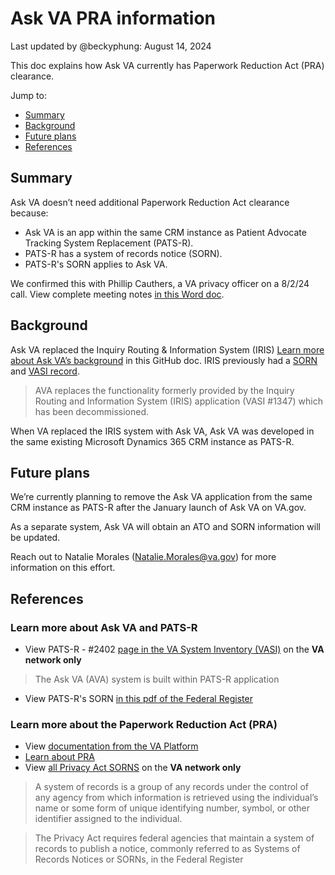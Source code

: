 # Ask VA PRA information 
Last updated by @beckyphung: August 14, 2024 

This doc explains how Ask VA currently has Paperwork Reduction Act (PRA) clearance. 

Jump to:
- [Summary](#summary)
- [Background](#background)
- [Future plans](#future-plans)
- [References](#references)

## Summary 
Ask VA doesn’t need additional Paperwork Reduction Act clearance because:  

- Ask VA is an app within the same CRM instance as Patient Advocate Tracking System Replacement (PATS-R).  
- PATS-R has a system of records notice (SORN). 
- PATS-R's SORN applies to Ask VA. 

We confirmed this with Phillip Cauthers, a VA privacy officer on a 8/2/24 call. View complete meeting notes [in this Word doc](https://dvagov.sharepoint.com/:w:/s/AskVA/EWdNNE1TxM1FsQOhjkrFlbwBE2vpvcuVsZcXcsHUJ23-2Q?e=g0B7pO). 

## Background 
Ask VA replaced the Inquiry Routing & Information System (IRIS) [Learn more about Ask VA’s background](https://github.com/department-of-veterans-affairs/va.gov-team/tree/master/products/ask-va/products) in this GitHub doc. 
IRIS previously had a [SORN](https://vaww.va.gov/IRISINFO/docs/SORN-2015-11493.pdf) and [VASI record](https://vaww.vear.ea.oit.va.gov/#system_and_application_domain_defs_system_24649.htm). 
> AVA replaces the functionality formerly provided by the Inquiry Routing and Information System (IRIS) application (VASI #1347) which has been decommissioned. 

When VA replaced the IRIS system with Ask VA, Ask VA was developed in the same existing Microsoft Dynamics 365 CRM instance as PATS-R.  

## Future plans 
We’re currently planning to remove the Ask VA application from the same CRM instance as PATS-R after the January launch of Ask VA on VA.gov. 

As a separate system, Ask VA will obtain an ATO and SORN information will be updated.

Reach out to Natalie Morales (Natalie.Morales@va.gov) for more information on this effort.

## References 
### Learn more about Ask VA and PATS-R 
- View PATS-R - #2402 [page in the VA System Inventory (VASI)](https://vaww.vear.ea.oit.va.gov/#system_and_application_domain_defs_system_24649.htm) on the **VA network only** 
> The Ask VA (AVA) system is built within PATS-R application 
- View PATS-R's SORN [in this pdf of the Federal Register](https://www.govinfo.gov/content/pkg/FR-2021-01-25/pdf/2021-01501.pdf)
  
### Learn more about the Paperwork Reduction Act (PRA) 
- View [documentation from the VA Platform](https://depo-platform-documentation.scrollhelp.site/research-design/paperwork-reduction-act-pra) 
- [Learn about PRA](https://pra.digital.gov/) 
- View [all Privacy Act SORNS](https://department.va.gov/privacy/system-of-records-notices/) on the **VA network only** 
> A system of records is a group of any records under the control of any agency from which information is retrieved using the individual’s name or some form of unique identifying number, symbol, or other identifier assigned to the individual.

> The Privacy Act requires federal agencies that maintain a system of records to publish a notice, commonly referred to as Systems of Records Notices or SORNs, in the Federal Register 
